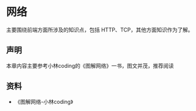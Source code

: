# 网络

主要围绕前端方面所涉及的知识点，包括 HTTP、TCP，其他方面知识作为了解。

## 声明

本章内容主要参考小林coding的《图解网络》一书，图文并茂，推荐阅读

## 资料

- 《图解网络-小林coding》
